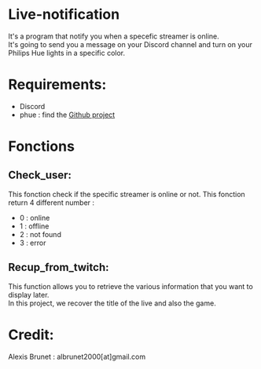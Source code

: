 # Live-notification

It's a program that notify you when a specefic streamer is online.  
It's going to send you a message on your Discord channel and turn on your Philips Hue lights in a specific color.  

# Requirements:
- Discord
- phue : find the [Github project]()

# Fonctions
## Check_user:
This fonction check if the specific streamer is online or not. 
This fonction return 4 different number :  
* 0 : online
* 1 : offline
* 2 : not found
* 3 : error

## Recup_from_twitch:
This function allows you to retrieve the various information that you want to display later.  
In this project, we recover the title of the live and also the game.  

# Credit:
Alexis Brunet : albrunet2000[at]gmail.com
